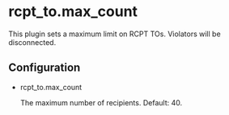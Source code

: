 # rcpt_to.max_count

This plugin sets a maximum limit on RCPT TOs. Violators will be disconnected.

## Configuration

- rcpt_to.max_count

  The maximum number of recipients. Default: 40.
